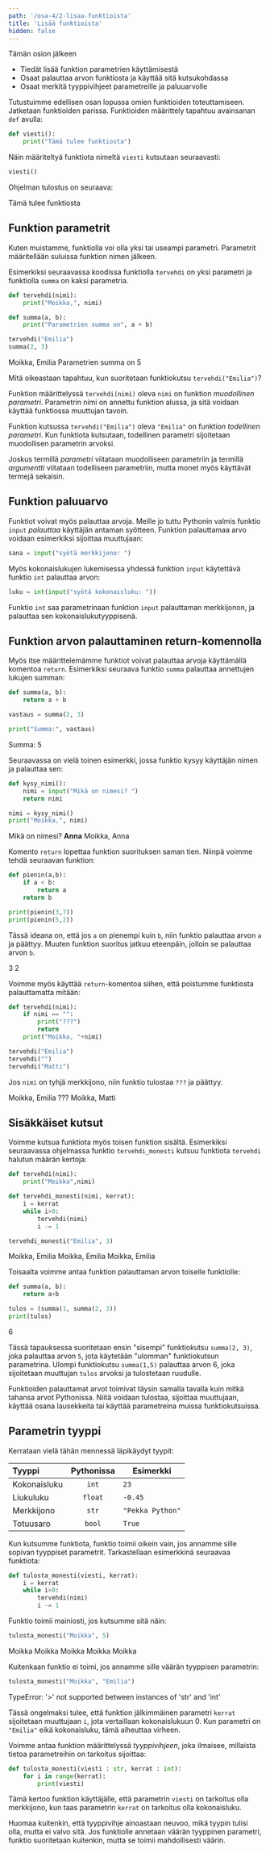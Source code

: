 ```yaml
---
path: '/osa-4/2-lisaa-funktioista'
title: 'Lisää funktioista'
hidden: false
---
```



<text-box variant='learningObjectives' name='Oppimistavoitteet'>

Tämän osion jälkeen

- Tiedät lisää funktion parametrien käyttämisestä
- Osaat palauttaa arvon funktiosta ja käyttää sitä kutsukohdassa
- Osaat merkitä tyyppivihjeet parametreille ja paluuarvolle

</text-box>

Tutustuimme edellisen osan lopussa omien funktioiden toteuttamiseen. Jatketaan funktioiden parissa. Funktioiden määrittely tapahtuu avainsanan `def` avulla:

```python
def viesti():
    print("Tämä tulee funktiosta")
```

Näin määriteltyä funktiota nimeltä `viesti` kutsutaan seuraavasti:


```python
viesti()
```

Ohjelman tulostus on seuraava:

<sample-output>

Tämä tulee funktiosta

</sample-output>

## Funktion parametrit

Kuten muistamme, funktiolla voi olla yksi tai useampi parametri. Parametrit määritellään suluissa funktion nimen jälkeen.

Esimerkiksi seuraavassa koodissa funktiolla `tervehdi` on yksi parametri ja funktiolla `summa` on kaksi parametria.

```python
def tervehdi(nimi):
    print("Moikka,", nimi)

def summa(a, b):
    print("Parametrien summa on", a + b)
```

```python
tervehdi("Emilia")
summa(2, 3)
```

<sample-output>

Moikka, Emilia
Parametrien summa on 5

</sample-output>

<text-box variant='hint' name='Muodollinen ja todellinen parametri'>

Mitä oikeastaan tapahtuu, kun suoritetaan funktiokutsu `tervehdi("Emilia")`?

Funktion määrittelyssä `tervehdi(nimi)` oleva `nimi` on funktion
_muodollinen parametri_. Parametrin nimi on annettu funktion alussa,
ja sitä voidaan käyttää funktiossa muuttujan tavoin.

Funktion kutsussa `tervehdi("Emilia")` oleva `"Emilia"` on funktion
_todellinen parametri_. Kun funktiota kutsutaan, todellinen parametri
sijoitetaan muodollisen parametrin arvoksi.

Joskus termillä _parametri_ viitataan muodolliseen parametriin ja
termillä _argumentti_ viitataan todelliseen parametriin,
mutta monet myös käyttävät termejä sekaisin.

</text-box>

## Funktion paluuarvo

Funktiot voivat myös palauttaa arvoja. Meille jo tuttu Pythonin valmis funktio `input` _palauttaa_ käyttäjän antaman syötteen. Funktion palauttamaa arvo voidaan esimerkiksi sijoittaa muuttujaan:

```python
sana = input("syötä merkkijono: ")
```

Myös kokonaislukujen lukemisessa yhdessä funktion `input` käytettävä funktio `int` palauttaa arvon:

```python
luku = int(input("syötä kokonaisluku: "))
```

Funktio `int` saa parametrinaan funktion `input` palauttaman merkkijonon, ja palauttaa sen kokonaislukutyyppisenä.

## Funktion arvon palauttaminen return-komennolla

Myös itse määrittelemämme funktiot voivat palauttaa arvoja käyttämällä komentoa `return`.
Esimerkiksi seuraava funktio `summa` palauttaa
annettujen lukujen summan:

```python
def summa(a, b):
    return a + b

vastaus = summa(2, 3)

print("Summa:", vastaus)
```

<sample-output>

Summa: 5

</sample-output>

Seuraavassa on vielä toinen esimerkki, jossa funktio kysyy käyttäjän nimen ja palauttaa sen:

```python
def kysy_nimi():
    nimi = input("Mikä on nimesi? ")
    return nimi

nimi = kysy_nimi()
print("Moikka,", nimi)
```

<sample-output>

Mikä on nimesi? **Anna**
Moikka, Anna

</sample-output>

Komento `return` lopettaa funktion suorituksen saman tien.
Niinpä voimme tehdä seuraavan funktion:

```python
def pienin(a,b):
    if a < b:
        return a
    return b

print(pienin(3,7))
print(pienin(5,2))
```

Tässä ideana on, että jos `a` on pienempi kuin `b`, niin funktio palauttaa arvon `a` ja päättyy. Muuten funktion suoritus jatkuu eteenpäin, jolloin se palauttaa arvon `b`.

<sample-output>

3
2

</sample-output>

Voimme myös käyttää `return`-komentoa siihen, että poistumme funktiosta palauttamatta mitään:

```python
def tervehdi(nimi):
    if nimi == "":
        print("???")
        return
    print("Moikka, "+nimi)

tervehdi("Emilia")
tervehdi("")
tervehdi("Matti")
```

Jos `nimi` on tyhjä merkkijono, niin funktio tulostaa `???` ja päättyy.

<sample-output>

Moikka, Emilia
???
Moikka, Matti

</sample-output>

## Sisäkkäiset kutsut

Voimme kutsua funktiota myös toisen funktion sisältä. Esimerkiksi seuraavassa ohjelmassa funktio
`tervehdi_monesti` kutsuu funktiota `tervehdi` halutun määrän kertoja:

```python
def tervehdi(nimi):
    print("Moikka",nimi)

def tervehdi_monesti(nimi, kerrat):
    i = kerrat
    while i>0:
        tervehdi(nimi)
        i -= 1

tervehdi_monesti("Emilia", 3)
```

<sample-output>

Moikka, Emilia
Moikka, Emilia
Moikka, Emilia

</sample-output>

Toisaalta voimme antaa funktion palauttaman arvon
toiselle funktiolle:

```python
def summa(a, b):
    return a+b

tulos = (summa(1, summa(2, 3))
print(tulos)
```

<sample-output>
6
</sample-output>

Tässä tapauksessa suoritetaan ensin "sisempi" funktiokutsu `summa(2, 3)`, joka palauttaa arvon `5`, jota käytetään "ulomman" funktiokutsun parametrina. Ulompi funktiokutsu `summa(1,5)` palauttaa arvon 6, joka sijoitetaan muuttujan `tulos` arvoksi ja tulostetaan ruudulle.

Funktioiden palauttamat arvot toimivat täysin samalla tavalla kuin mitkä tahansa arvot Pythonissa. Niitä voidaan tulostaa, sijoittaa muuttujaan, käyttää osana lausekkeita tai käyttää parametreina muissa funktiokutsuissa.

## Parametrin tyyppi

Kerrataan vielä tähän mennessä läpikäydyt tyypit:

Tyyppi | Pythonissa | Esimerkki
:------|:----------:|-----------
Kokonaisluku | `int` | `23`
Liukuluku | `float` | `-0.45`
Merkkijono | `str` | `"Pekka Python"`
Totuusaro | `bool` | `True`

Kun kutsumme funktiota, funktio toimii oikein vain,
jos annamme sille sopivan tyyppiset parametrit.
Tarkastellaan esimerkkinä seuraavaa funktiota:

```python
def tulosta_monesti(viesti, kerrat):
    i = kerrat
    while i>0:
        tervehdi(nimi)
        i -= 1
```

Funktio toimii mainiosti, jos kutsumme sitä näin:

```python
tulosta_monesti("Moikka", 5)
```

<sample-output>

Moikka
Moikka
Moikka
Moikka
Moikka

</sample-output>

Kuitenkaan funktio ei toimi, jos annamme sille väärän tyyppisen parametrin:

```python
tulosta_monesti("Moikka", "Emilia")
```

<sample-output>

TypeError: '>' not supported between instances of 'str' and 'int'

</sample-output>

Tässä ongelmaksi tulee, että funktion jälkimmäinen parametri `kerrat` sijoitetaan muuttujaan `i`, jota vertaillaan kokonaislukuun 0. Kun parametri on `"Emilia"` eikä kokonaisluku, tämä aiheuttaa virheen.

Voimme antaa funktion määrittelyssä _tyyppivihjeen_, joka ilmaisee, millaista tietoa parametreihin on tarkoitus sijoittaa:

```python
def tulosta_monesti(viesti : str, kerrat : int):
    for i in range(kerrat):
        print(viesti)
```

Tämä kertoo funktion käyttäjälle, että parametrin `viesti` on tarkoitus olla merkkijono, kun taas parametrin `kerrat` on tarkoitus olla kokonaisluku.

Huomaa kuitenkin, että tyyppivihje ainoastaan neuvoo, mikä tyypin tulisi olla, mutta ei valvo sitä. Jos funktiolle annetaan väärän tyyppinen parametri, funktio suoritetaan kuitenkin, mutta se toimii mahdollisesti väärin.
